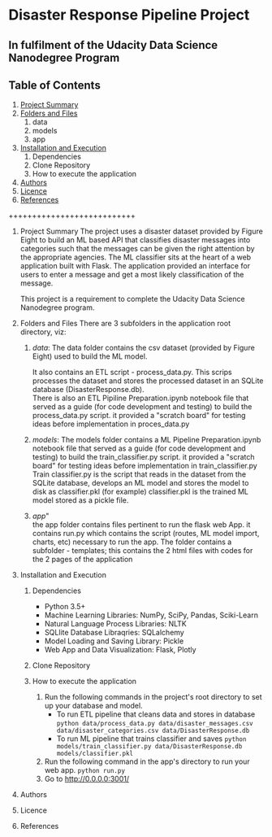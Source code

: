 # Disaster Response Pipeline Project
## In fulfilment of the Udacity Data Science Nanodegree Program

## Table of Contents
1. [Project Summary](#summary)
2. [Folders and Files](#folders_files)
	1. data 	
	2. models	
	3. app	
3. [Installation and Execution](#InstAndExec)
	1. Dependencies
	2. Clone Repository
	3. How to execute the application
4. [Authors](#Authors)
5. [Licence](#Licence)
6. [References](#References)

+++++++++++++++++++++++++++

1. Project Summary <a name="summary"></a>
	The project uses a disaster dataset provided by Figure Eight to build an ML based API that classifies disaster messages into categories such that the messages can be given the right attention by the appropriate agencies. The ML classifier sits at the heart of a web application built with Flask. The application provided an interface for users to enter a message and get a most likely classification of the message.

	This project is a requirement to complete the Udacity Data Science Nanodegree program.

2. Folders and Files <a name="folders_files"></a>
	There are 3 subfolders in the application root directory, viz:
	1. <em>data</em>:
		The data folder contains the csv dataset (provided by Figure Eight) used to build the ML model.

		It also contains an ETL script - process_data.py. This scrips processes the dataset and stores the processed dataset in an SQLite database (DisasterResponse.db).	
		There is also an ETL Pipiline Preparation.ipynb notebook file that served as a guide (for code development and testing) to build the process_data.py script. it provided a "scratch board" for testing ideas before implementation in proces_data.py
	2. <em>models</em>:
		The models folder contains a ML Pipeline Preparation.ipynb notebook file that served as a guide (for code development and testing) to build the train_classifier.py script. it provided a "scratch board" for testing ideas before implementation in train_classifier.py	
		Train classifier.py is the script that reads in the dataset from the SQLite database, develops an ML model and stores the model to disk as classifier.pkl (for example)
		classifier.pkl is the trained ML model stored as a pickle file.

	3. <em>app</em>"	
		the app folder contains files pertinent to run the flask web App. it contains run.py which contains the script (routes, ML model import, charts, etc) necessary to run the app. 
		The folder contains a subfolder - templates; this contains the 2 html files with codes for the 2 pages of the application

3. Installation and Execution <a name="InstAndExec"></a>
	1. Dependencies
		* Python 3.5+
		* Machine Learning Libraries: NumPy, SciPy, Pandas, Sciki-Learn
		* Natural Language Process Libraries: NLTK
		* SQLlite Database Libraqries: SQLalchemy
		* Model Loading and Saving Library: Pickle
		* Web App and Data Visualization: Flask, Plotly

	2. Clone Repository
	3. How to execute the application
		1. Run the following commands in the project's root directory to set up your database and model.
		    - To run ETL pipeline that cleans data and stores in database
		     `python data/process_data.py data/disaster_messages.csv data/disaster_categories.csv data/DisasterResponse.db`
		    - To run ML pipeline that trains classifier and saves
		     `python models/train_classifier.py data/DisasterResponse.db models/classifier.pkl`
		2. Run the following command in the app's directory to run your web app.
		    `python run.py`
		3. Go to http://0.0.0.0:3001/


4. Authors <a name="Authors"></a>


5. Licence <a name="Licence"></a>


6. References<a name="References"></a>
